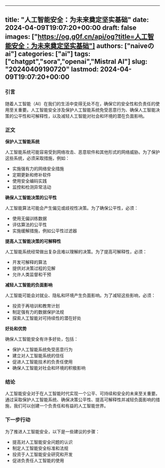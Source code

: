 
---
title: "人工智能安全：为未来奠定坚实基础"
date: 2024-04-09T19:07:20+00:00
draft: false
images: ["https://og.g0f.cn/api/og?title=人工智能安全：为未来奠定坚实基础"]
authors: ["naiveのai"]
categories: ["ai"]
tags: ["chatgpt","sora","openai","Mistral AI"]
slug: "20240409190720"
lastmod: 2024-04-09T19:07:20+00:00
---
### 引言

随着人工智能（AI）在我们的生活中变得无处不在，确保它的安全性和负责任的使用至关重要。人工智能安全涉及保护人工智能系统免受恶意行为、确保人工智能决策的公平性和可解释性，以及减轻人工智能对社会和环境的潜在负面影响。

### 正文

**保护人工智能系统**

人工智能系统可能容易受到网络攻击、恶意软件和其他形式的网络威胁。为了保护这些系统，必须采取措施，例如：

- 实施强有力的网络安全措施
- 定期更新和修补软件
- 使用安全编码实践
- 监控和检测异常活动

**确保人工智能决策的公平性**

人工智能算法可能会产生偏见或歧视性决策。为了确保公平性，必须：

- 使用无偏训练数据
- 评估算法的公平性
- 实施缓解措施，例如公平性过滤器

**提高人工智能决策的可解释性**

人工智能系统经常做出复杂且难以理解的决策。为了提高可解释性，必须：

- 开发可解释的算法
- 提供对决策过程的见解
- 允许人类监督和干预

**减轻人工智能的负面影响**

人工智能可能会对就业、隐私和环境产生负面影响。为了减轻这些影响，必须：

- 投资于再培训和教育计划
- 制定强有力的数据保护法规
- 探索人工智能对可持续性的潜在好处

**好处和优势**

确保人工智能安全有许多好处，包括：

- 保护人工智能系统免受恶意行为
- 建立对人工智能系统的信任
- 促进人工智能技术的负责任使用
- 确保人工智能对社会和环境的积极影响

### 结论

人工智能安全对于在人工智能时代实现一个公平、可持续和安全的未来至关重要。通过采取保护人工智能系统、确保决策公平性、提高可解释性并减轻负面影响的措施，我们可以创建一个负责任和有益的人工智能世界。

### 下一步行动

为了推进人工智能安全，以下是一些建议的步骤：

- 提高对人工智能安全问题的认识
- 制定人工智能安全标准和法规
- 投资于人工智能安全研究和开发
- 促进负责任人工智能的使用